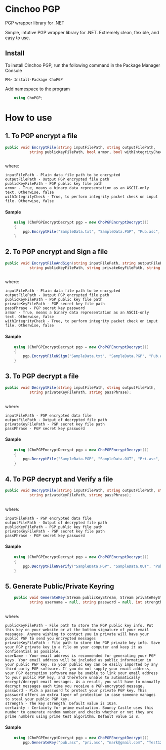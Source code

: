 # Cinchoo PGP

PGP wrapper library for .NET 

Simple, intutive PGP wrapper library for .NET. Extremely clean, flexible, and easy to use. 

## Install

To install Cinchoo PGP, run the following command in the Package Manager Console

    PM> Install-Package ChoPGP

Add namespace to the program

``` csharp
    using ChoPGP;
```
# How to use

## 1. To PGP encrypt a file

``` csharp
public void EncryptFile(string inputFilePath, string outputFilePath, 
           string publicKeyFilePath, bool armor, bool withIntegrityCheck);
           
```
where:

    inputFilePath - Plain data file path to be encrypted
    outputFilePath - Output PGP encrypted file path
    publicKeyFilePath - PGP public key file path
    armor - True, means a binary data representation as an ASCII-only text. Otherwise, false
    withIntegrityCheck - True, to perform integrity packet check on input file. Otherwise, false

#### Sample 

``` csharp
    using (ChoPGPEncryptDecrypt pgp = new ChoPGPEncryptDecrypt())
    {
        pgp.EncryptFile("SampleData.txt", "SampleData.PGP", "Pub.asc", true, false);
    }
```

## 2. To PGP encrypt and Sign a file

``` csharp
public void EncryptFileAndSign(string inputFilePath, string outputFilePath, 
           string publicKeyFilePath, string privateKeyFilePath, string passPhrase, bool armor, bool withIntegrityCheck);
           
```
where:

    inputFilePath - Plain data file path to be encrypted
    outputFilePath - Output PGP encrypted file path
    publicKeyFilePath - PGP public key file path
    privateKeyFilePath - PGP secret key file path
    passPhrase - PGP secret key password
    armor - True, means a binary data representation as an ASCII-only text. Otherwise, false
    withIntegrityCheck - True, to perform integrity packet check on input file. Otherwise, false

#### Sample 
``` csharp
    using (ChoPGPEncryptDecrypt pgp = new ChoPGPEncryptDecrypt())
    {
        pgp.EncryptFileNSign("SampleData.txt", "SampleData.PGP", "Pub.asc", "Pri.asc", "Test123", true, false);
    }
```
## 3. To PGP decrypt a file

``` csharp
public void DecryptFile(string inputFilePath, string outputFilePath, 
           string privateKeyFilePath, string passPhrase);
           
```
where:

    inputFilePath - PGP encrypted data file
    outputFilePath - Output of decrypted file path
    privateKeyFilePath - PGP secret key file path
    passPhrase - PGP secret key password

#### Sample 
``` csharp
    using (ChoPGPEncryptDecrypt pgp = new ChoPGPEncryptDecrypt())
    {
        pgp.DecryptFile("SampleData.PGP", "SampleData.OUT", "Pri.asc", "Test123");
    }
```
## 4. To PGP decrypt and Verify a file

``` csharp
public void DecryptFile(string inputFilePath, string outputFilePath, string publicKeyFilePath,
           string privateKeyFilePath, string passPhrase);
           
```
where:

    inputFilePath - PGP encrypted data file
    outputFilePath - Output of decrypted file path
    publicKeyFilePath - PGP public key file path
    privateKeyFilePath - PGP secret key file path
    passPhrase - PGP secret key password

#### Sample 
``` csharp
    using (ChoPGPEncryptDecrypt pgp = new ChoPGPEncryptDecrypt())
    {
        pgp.DecryptFileNVerify("SampleData.PGP", "SampleData.OUT", "Pub.asc", "Pri.asc", "Test123");
    }
```
## 5. Generate Public/Private Keyring

``` csharp
    public void GenerateKey(Stream publicKeyStream, Stream privateKeyStream, 
           string username = null, string password = null, int strength = 1024, int certainty = 8);
           
```
where:

    publicKeyFilePath - File path to store the PGP public key info. Put this key on your website or at the bottom signature of your email messages. Anyone wishing to contact you in private will have your public PGP to send you encrypted messages
    privateKeyFilePath - File path to store the PGP private key info. Save your PGP private key in a file on your computer and keep it as confidential as possible.
    userName - Your email address is recommended for generating your PGP keys. Your email address will be included as public information in your public PGP key, so your public key can be easily imported by any third-party PGP software. If you do not supply your email address, your PGP decryption software may be unable to link your email address to your public PGP key, and therefore unable to automatically encrypt/decrypt email messages. As a result, you will have to manually decrypt messages each time you receive a PGP-encrypted message.
    password - Pick a password to protect your private PGP key. This password offers an extra layer of protection in case someone manages to steal your public PGP key.
    strength - The key strength. Default value is 1024.
    certainty - Certainty for prime evaluation. Bouncy Castle uses this number to generate random number and checks whether or not they are prime numbers using prime test algorithm. Default value is 8.

#### Sample 
``` csharp
    using (ChoPGPEncryptDecrypt pgp = new ChoPGPEncryptDecrypt())
        pgp.GenerateKey("pub.asc", "pri.asc", "mark@gmail.com", "Test123");
```
